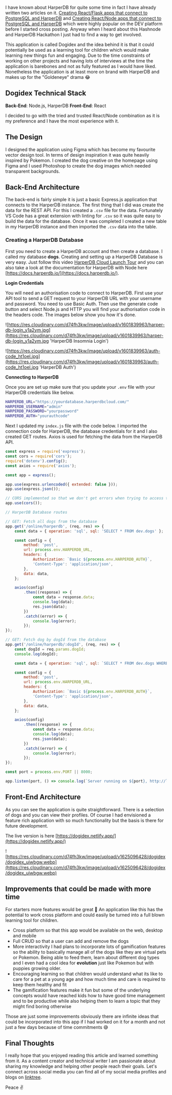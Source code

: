 I have known about HarperDB for quite some time in fact I have already written two articles on it. [Creating React/Flask apps that connect to PostgreSQL and HarperDB](https://andrewbaisden.hashnode.dev/creating-reactflask-apps-that-connect-to-postgresql-and-harperdb) and [Creating React/Node apps that connect to PostgreSQL and HarperDB](https://andrewbaisden.hashnode.dev/creating-reactnode-apps-that-connect-to-postgresql-and-harperdb) which were highly popular on the DEV platform before I started cross posting. Anyway when I heard about this Hashnode and HarperDB Hackathon I just had to find a way to get involved.

This application is called Dogidex and the idea behind it is that it could potentially be used as a learning tool for children which would make learning new things fun and engaging. Due to the time constraints of working on other projects and having lots of interviews at the time the application is barebones and not as fully featured as I would have liked. Nonetheless the application is at least more on brand with HarperDB and makes up for the "Goldeneye" drama 😂

## Dogidex Technical Stack

**Back-End**: Node.js, HarperDB
**Front-End**: React

I decided to go with the tried and trusted React/Node combination as it is my preference and I have the most experience with it.

## The Design

I designed the application using Figma which has become my favourite vector design tool. In terms of design inspiration it was quite heavily inspired by Pokemon. I created the dog creative on the homepage using Figma and I used Photoshop to create the dog images which needed transparent backgrounds.

## Back-End Architecture

The back-end is fairly simple it is just a basic Express.js application that connects to the HarperDB instance. The first thing that I did was create the data for the REST API. For this I created a `.csv` file for the data. Fortunately VS Code has a great extension with linting for `.csv` so it was quite easy to build the data for the database. Once it was completed I created a new table in my HarperDB instance and then imported the `.csv` data into the table.

### Creating a HarperDB Database

First you need to create a HarperDB account and then create a database. I called my database **dogs**. Creating and setting up a HarperDB Database is very easy. Just follow this video [HarperDB Cloud Launch Tour](https://www.youtube.com/watch?v=fAKZxK-XamM&t=0s) and you can also take a look at the documentation for HarperDB with Node here [https://docs.harperdb.io/](https://docs.harperdb.io/).

**Login Credentials**

You will need an authorisation code to connect to HarperDB. First use your API tool to send a GET request to your HarperDB URL with your username and password. You need to use Basic Auth. Then use the generate code button and select Node.js and HTTP you will find your authorisation code in the headers code. The images below show you how it's done.

![https://res.cloudinary.com/d74fh3kw/image/upload/v1601839963/harper-db-login_y1a2ym.jpg](https://res.cloudinary.com/d74fh3kw/image/upload/v1601839963/harper-db-login_y1a2ym.jpg 'HarperDB Insomnia Login')

![https://res.cloudinary.com/d74fh3kw/image/upload/v1601839963/auth-code_ht1oel.jpg](https://res.cloudinary.com/d74fh3kw/image/upload/v1601839963/auth-code_ht1oel.jpg 'HarperDB Auth')

**Connecting to HarperDB**

Once you are set up make sure that you update your `.env` file with your HarperDB credentials like below.

```bash
HARPERDB_URL="https://yourdatabase.harperdbcloud.com/"
HARPERDB_USERNAME="admin"
HARPERDB_PASSWORD="yourpassword"
HARPERDB_AUTH="yourauthcode"
```

Next I updated my `index.js` file with the code below. I imported the connection code for HarperDB, the database credentials for it and I also created GET routes. Axios is used for fetching the data from the HarperDB API.

```javascript
const express = require('express');
const cors = require('cors');
require('dotenv').config();
const axios = require('axios');

const app = express();

app.use(express.urlencoded({ extended: false }));
app.use(express.json());

// CORS implemented so that we don't get errors when trying to access the server from a different server location
app.use(cors());

// HarperDB Database routes

// GET: Fetch all dogs from the database
app.get('/online/harperdb', (req, res) => {
	const data = { operation: 'sql', sql: 'SELECT * FROM dev.dogs' };

	const config = {
		method: 'post',
		url: process.env.HARPERDB_URL,
		headers: {
			Authorization: `Basic ${process.env.HARPERDB_AUTH}`,
			'Content-Type': 'application/json',
		},
		data: data,
	};

	axios(config)
		.then((response) => {
			const data = response.data;
			console.log(data);
			res.json(data);
		})
		.catch((error) => {
			console.log(error);
		});
});

// GET: Fetch dog by dogId from the database
app.get('/online/harperdb/:dogId', (req, res) => {
	const dogId = req.params.dogId;
	console.log(dogId);

	const data = { operation: 'sql', sql: `SELECT * FROM dev.dogs WHERE id = "${dogId}"` };

	const config = {
		method: 'post',
		url: process.env.HARPERDB_URL,
		headers: {
			Authorization: `Basic ${process.env.HARPERDB_AUTH}`,
			'Content-Type': 'application/json',
		},
		data: data,
	};

	axios(config)
		.then((response) => {
			const data = response.data;
			console.log(data);
			res.json(data);
		})
		.catch((error) => {
			console.log(error);
		});
});

const port = process.env.PORT || 8000;

app.listen(port, () => console.log(`Server running on ${port}, http://localhost:${port}`));
```

## Front-End Architecture

As you can see the application is quite straightforward. There is a selection of dogs and you can view their profiles. Of course I had envisioned a feature rich application with so much functionality but the basis is there for future development.

The live version is here [https://dogidex.netlify.app/](https://dogidex.netlify.app/)

![https://res.cloudinary.com/d74fh3kw/image/upload/v1625096428/dogidex/dogidex_uiwbgw.webp](https://res.cloudinary.com/d74fh3kw/image/upload/v1625096428/dogidex/dogidex_uiwbgw.webp)

## Improvements that could be made with more time

For starters more features would be great 🤣 An application like this has the potential to work cross platform and could easily be turned into a full blown learning tool for children.

- Cross platform so that this app would be available on the web, desktop and mobile
- Full CRUD so that a user can add and remove the dogs
- More interactivity I had plans to incorporate lots of gamification features so the ability to basically manage all of the dogs like they are virtual pets or Pokemon. Being able to feed them, learn about different dog types and I even had a cool idea for **evolution** just like Pokemon but with puppies growing older.
- Encouraging learning so that children would understand what its like to care for a pet at a young age and how much time and care is required to keep them healthy and fit
- The gamification features make it fun but some of the underlying concepts would have reached kids how to have good time management and to be productive while also helping them to learn a topic that they might find boring otherwise

Those are just some improvements obviously there are infinite ideas that could be incorporated into this app if I had worked on it for a month and not just a few days because of time commitments 😅

## Final Thoughts

I really hope that you enjoyed reading this article and learned something from it. As a content creator and technical writer I am passionate about sharing my knowledge and helping other people reach their goals. Let's connect across social media you can find all of my social media profiles and blogs on [linktree](https://linktr.ee/andrewbaisden).

Peace ✌️
